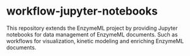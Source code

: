 # workflow-jupyter-notebooks
This repository extends the EnzymeML project by providing Jupyter notebooks for data management of EnzymeML documents. Such as workflows for visualization, kinetic modeling and enriching EnzymeML documents.
